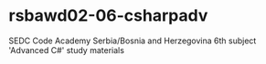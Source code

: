 # rsbawd02-06-csharpadv
SEDC Code Academy Serbia/Bosnia and Herzegovina 6th subject 'Advanced C#' study materials 
